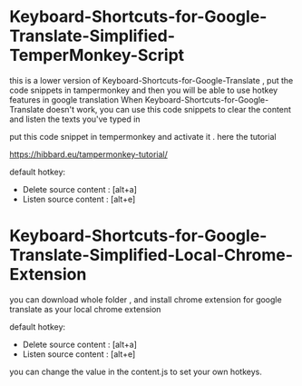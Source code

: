 # Keyboard-Shortcuts-for-Google-Translate-Simplified-TemperMonkey-Script
this is a lower version of Keyboard-Shortcuts-for-Google-Translate , put the code snippets in tampermonkey and then you will be able to use hotkey features in google translation
When Keyboard-Shortcuts-for-Google-Translate doesn't work, you can use this code snippets to clear the content and listen the texts you've typed in

put this code snippet in tempermonkey and activate it .
here the tutorial

https://hibbard.eu/tampermonkey-tutorial/

default hotkey:

* Delete source content : [alt+a]
* Listen source content : [alt+e]


# Keyboard-Shortcuts-for-Google-Translate-Simplified-Local-Chrome-Extension

you can download whole folder , and install chrome extension for google translate as your local chrome extension

default hotkey:

* Delete source content : [alt+a]
* Listen source content : [alt+e]

you can change the value in the content.js to set your own hotkeys.
